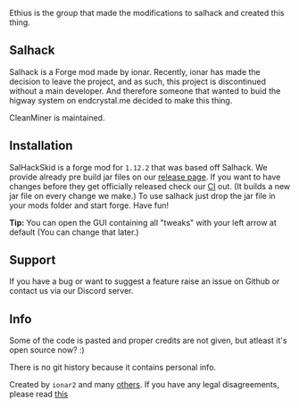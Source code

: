 Ethius is the group that made the modifications to salhack and created this thing.

## Salhack
Salhack is a Forge mod made by ionar. Recently, ionar has made the decision to leave the project, and as such, this project is discontinued without a main developer. And therefore someone that wanted to buid the higway system on endcrystal.me decided to make this thing.

CleanMiner is maintained.
 
## Installation
SalHackSkid is a forge mod for `1.12.2` that was based off Salhack. We provide already pre build jar files on our [release page](https://github.com/ionar2/salhack/releases). If you want to have changes before they get officially released check our [CI](https://github.com/ionar2/salhack/actions) out. (It builds a new jar file on every change we make.) To use salhack just drop the jar file in your mods folder and start forge. Have fun!

**Tip:** You can open the GUI containing all "tweaks" with your left arrow at default (You can change that later.)

## Support

If you have a bug or want to suggest a feature raise an issue on Github or contact us via our Discord server.

## Info

Some of the code is pasted and proper credits are not given, but atleast it's open source now? :)

There is no git history because it contains personal info.

Created by `ionar2` and many [others](https://github.com/ionar2/salhack/graphs/contributors). If you have any legal disagreements, please read [this](https://help.github.com/en/github/site-policy/guide-to-submitting-a-dmca-takedown-notice)
